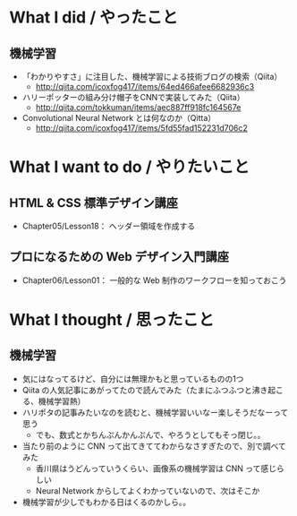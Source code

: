 # What I did / やったこと
## 機械学習
- 「わかりやすさ」に注目した、機械学習による技術ブログの検索（Qiita）
    - http://qiita.com/icoxfog417/items/64ed466afee6682936c3
- ハリーポッターの組み分け帽子をCNNで実装してみた（Qiita）
    - http://qiita.com/tokkuman/items/aec887ff918fc164567e
- Convolutional Neural Network とは何なのか（Qitta）
    - http://qiita.com/icoxfog417/items/5fd55fad152231d706c2

# What I want to do / やりたいこと
## HTML & CSS 標準デザイン講座
- Chapter05/Lesson18： ヘッダー領域を作成する

## プロになるための Web デザイン入門講座
- Chapter06/Lesson01： 一般的な Web 制作のワークフローを知っておこう

# What I thought / 思ったこと
## 機械学習
- 気にはなってるけど、自分には無理かもと思っているものの1つ
- Qiita の人気記事にあがってたので読んでみた（たまにふつふつと沸き起こる、機械学習熱）
- ハリポタの記事みたいなのを読むと、機械学習いいなー楽しそうだなーって思う
    - でも、数式とかちんぷんかんぷんで、やろうとしてもそっ閉じ。。
- 当たり前のように CNN って出てきててわからなさすぎたので、別で調べてみた
    - 香川県はうどんっていうくらい、画像系の機械学習は CNN って感じらしい
    - Neural Network からしてよくわかっていないので、次はそこか
- 機械学習が少しでもわかる日はくるのかしら。。
